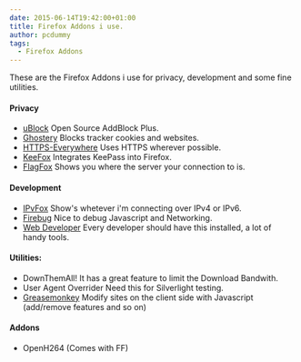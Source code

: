 ```yaml
---
date: 2015-06-14T19:42:00+01:00
title: Firefox Addons i use.
author: pcdummy
tags:
  - Firefox Addons
---
```

These are the Firefox Addons i use for privacy, development and some fine utilities.<!--more-->

#### Privacy
- [uBlock](https://github.com/gorhill/uBlock)
  Open Source AddBlock Plus.
- [Ghostery](https://addons.mozilla.org/de/firefox/addon/ghostery/)
  Blocks tracker cookies and websites.
- [HTTPS-Everywhere](https://www.eff.org/de/https-everywhere)
  Uses HTTPS wherever possible.
- [KeeFox](https://addons.mozilla.org/de/firefox/addon/keefox/)
  Integrates KeePass into Firefox.
- [FlagFox](https://addons.mozilla.org/de/firefox/addon/flagfox/)
  Shows you where the server your connection to is.

#### Development
- [IPvFox](https://addons.mozilla.org/de/firefox/addon/ipvfox/)
  Show's whetever i'm connecting over IPv4 or IPv6.
- [Firebug](https://addons.mozilla.org/de/firefox/addon/firebug/)
  Nice to debug Javascript and Networking.
- [Web Developer](https://addons.mozilla.org/de/firefox/addon/web-developer/)
  Every developer should have this installed, a lot of handy tools.

#### Utilities:
- DownThemAll!
	It has a great feature to limit the Download Bandwith.
- User Agent Overrider
  Need this for Silverlight testing.
- [Greasemonkey](https://addons.mozilla.org/de/firefox/addon/greasemonkey/)
  Modify sites on the client side with Javascript (add/remove features and so on)

#### Addons
- OpenH264 (Comes with FF)
